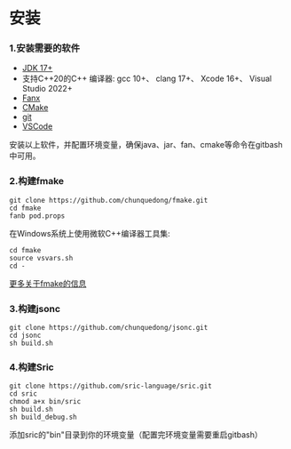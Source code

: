 
# 安装

### 1.安装需要的软件
- [JDK 17+](https://www.oracle.com/java/technologies/downloads/)
- 支持C++20的C++ 编译器: gcc 10+、 clang 17+、 Xcode 16+、 Visual Studio 2022+
- [Fanx](https://github.com/fanx-dev/fanx/releases)
- [CMake](https://cmake.org/download/)
- [git](https://git-scm.com/downloads)
- [VSCode](https://code.visualstudio.com/)

安装以上软件，并配置环境变量，确保java、jar、fan、cmake等命令在gitbash中可用。

### 2.构建fmake
```
git clone https://github.com/chunquedong/fmake.git
cd fmake
fanb pod.props
```

在Windows系统上使用微软C++编译器工具集:
```
cd fmake
source vsvars.sh
cd -
```

[更多关于fmake的信息](https://github.com/chunquedong/fmake)

### 3.构建jsonc
```
git clone https://github.com/chunquedong/jsonc.git
cd jsonc
sh build.sh
```

### 4.构建Sric

```
git clone https://github.com/sric-language/sric.git
cd sric
chmod a+x bin/sric
sh build.sh
sh build_debug.sh
```

添加sric的"bin"目录到你的环境变量（配置完环境变量需要重启gitbash）
